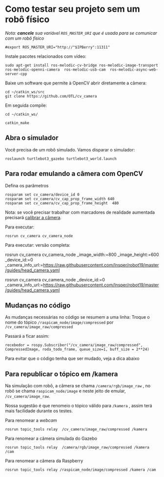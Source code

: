 # Como testar seu projeto sem um robô físico

*Nota: **cancele** sua variável `ROS_MASTER_URI` que é usada para se comunicar com um robô físico* 

	#export ROS_MASTER_URI="http://"$IPBerry":11311"


Instale pacotes relacionados com vídeo:

	sudo apt-get install ros-melodic-cv-bridge ros-melodic-image-transport ros-melodic-openni-camera  ros-melodic-usb-cam  ros-melodic-async-web-server-cpp

Baixe um software que permite à OpenCV abrir diretamente a câmera:

	cd ~/catkin_ws/src
	git clone https://github.com/OTL/cv_camera

Em seguida compile:

	cd ~/catkin_ws/

	catkin_make

## Abra o simulador

Você precisa de um robô simulado. Vamos disparar o simulador:

	roslaunch turtlebot3_gazebo turtlebot3_world.launch 


## Para rodar emulando a câmera com OpenCV

Defina os parâmetros

	rosparam set cv_camera/device_id 0
	rosparam set cv_camera/cv_cap_prop_frame_width 640
	rosparam set cv_camera/cv_cap_prop_frame_height  480


Nota: se você precisar trabalhar com marcadores de realidade aumentada precisará [calibrar a câmera](calibrar_camera.md).


Para executar:

	rosrun cv_camera cv_camera_node


Para executar: versão completa:

rosrun cv_camera cv_camera_node _image_width:=800  _image_height:=600 _device_id:=0 _camera_info_url:=https://raw.githubusercontent.com/Insper/robot19/master/guides/head_camera.yaml

rosrun cv_camera cv_camera_node  _device_id:=0 _camera_info_url:=https://raw.githubusercontent.com/Insper/robot19/master/guides/head_camera.yaml






## Mudanças no código

As mudanças necessárias no código se resumem a uma linha: Troque o nome do tópico `/raspicam_node/image/compressed` por `/cv_camera/image_raw/compressed`

Passará a ficar assim:

	recebedor = rospy.Subscriber("/cv_camera/image_raw/compressed", CompressedImage, roda_todo_frame, queue_size=1, buff_size = 2**24)

Para evitar que o código tenha que ser mudado, veja a dica abaixo


## Para republicar o tópico em /kamera

Na simulação com robô, a câmera se chama `/camera/rgb/image_raw` , no robô se chama `raspicam_node/image`  e neste jeito de emular, `/cv_camera/image_raw`.

Nossa sugestão é que renomeio o tópico válido para `/kamera` , assim terá mais facilidade durante os testes.

Para renomear a *webcam*

	rosrun topic_tools relay  /cv_camera/image_raw/compressed /kamera

Para renomear a câmera simulada do Gazebo

	rosrun topic_tools relay  /camera/rgb/image_raw/compressed /kamera /cam

Para renomear a câmera da Raspberry

	rosrun topic_tools relay /raspicam_node/image/compressed /kamera /cam




